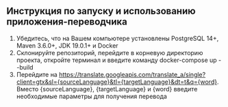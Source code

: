 ## Инструкция по запуску и использованию приложения-переводчика
1. Убедитесь, что на Вашем компьютере установлены PostgreSQL 14+, Maven 3.6.0+, JDK 19.0.1+ и Docker
2. Склонируйте репозиторий, перейдите в корневую директорию проекта, откройте терминал и введите команду docker-compose up --build
3. Перейдите на https://translate.googleapis.com/translate_a/single?client=gtx&sl={sourceLanguage}&tl={targetLanguage}&dt=t&q={word}. Вместо {sourceLanguage}, {targetLanguage} и {word} введите необходимые параметры для получения перевода